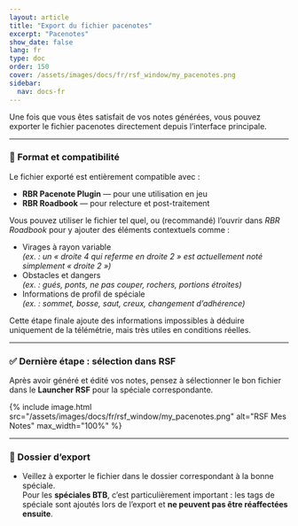 ```yaml
---
layout: article
title: "Export du fichier pacenotes"
excerpt: "Pacenotes"
show_date: false
lang: fr
type: doc
order: 150
cover: /assets/images/docs/fr/rsf_window/my_pacenotes.png
sidebar:
  nav: docs-fr
---
```


Une fois que vous êtes satisfait de vos notes générées, vous pouvez exporter le fichier pacenotes directement depuis l’interface principale.

---

### 📂 Format et compatibilité

Le fichier exporté est entièrement compatible avec :

- **RBR Pacenote Plugin** — pour une utilisation en jeu  
- **RBR Roadbook** — pour relecture et post-traitement

Vous pouvez utiliser le fichier tel quel, ou (recommandé) l’ouvrir dans *RBR Roadbook* pour y ajouter des éléments contextuels comme :

- Virages à rayon variable  
  *(ex. : un « droite 4 qui referme en droite 2 » est actuellement noté simplement « droite 2 »)*  
- Obstacles et dangers  
  *(ex. : gués, ponts, ne pas couper, rochers, portions étroites)*  
- Informations de profil de spéciale  
  *(ex. : sommet, bosse, saut, creux, changement d’adhérence)*

Cette étape finale ajoute des informations impossibles à déduire uniquement de la télémétrie, mais très utiles en conditions réelles.

---

### ✅ Dernière étape : sélection dans RSF

Après avoir généré et édité vos notes, pensez à sélectionner le bon fichier dans le **Launcher RSF** pour la spéciale correspondante.

{% include image.html
   src="/assets/images/docs/fr/rsf_window/my_pacenotes.png"
   alt="RSF Mes Notes"
   max_width="100%" %}


---

### 📌 Dossier d’export

- Veillez à exporter le fichier dans le dossier correspondant à la bonne spéciale.  
  Pour les **spéciales BTB**, c’est particulièrement important : les tags de spéciale sont ajoutés lors de l’export et **ne peuvent pas être réaffectées ensuite**.
